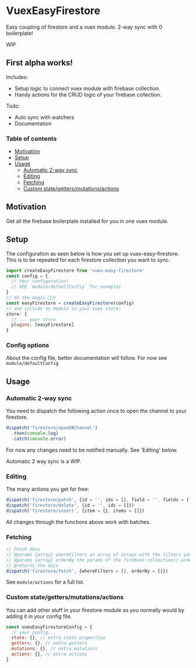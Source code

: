 # VuexEasyFirestore

Easy coupling of firestore and a vuex module. 2-way sync with 0 boilerplate!

WIP

## First alpha works!
Includes:

- Setup logic to connect vuex module with firebase collection.
- Handy actions for the CRUD logic of your firebase collection.

Todo:

- Auto sync with watchers
- Documentation

### Table of contents

<!-- TOC -->

- [Motivation](#motivation)
- [Setup](#setup)
- [Usage](#usage)
    - [Automatic 2-way sync](#automatic-2-way-sync)
    - [Editing](#editing)
    - [Fetching](#fetching)
    - [Custom state/getters/mutations/actions](#custom-stategettersmutationsactions)

<!-- /TOC -->

## Motivation

Get all the firebase boilerplate installed for you in one vuex module.

## Setup
The configuration as seen below is how you set up vuex-easy-firestore. This is to be repeated for each firestore collection you want to sync.

```js
import createEasyFirestore from 'vuex-easy-firestore'
const config = {
  // Your configuration!
  // SEE `module/defaultConfig` for examples
}
// do the magic 🧙🏻‍♂️
const easyFirestore = createEasyFirestore(config)
// and include as module in your vuex store:
store: {
  // ... your store
  plugins: [easyFirestore]
}
```

### Config options

About the config file, better documentation will follow. For now see `module/defaultConfig`

<!-- - `vuexStorePath: ''` must be relative to rootState
- `firestorePath: ''` -->
<!-- - mapType: 'collection', // 'collection' only ('doc' not integrated yet) -->
  <!-- - type: '2way', // '2way' only ('1way' not yet integrated) -->
<!-- - `sync.where: []`
- `sync.orderBy: []`
- `sync.defaultValues: {}`
  You HAVE to set all fields you want to be reactive on beforehand!
  These values are only set when you have items who don't have the props defined in defaultValues upon retrieval
  These default values will be merged with a reverse Object.assign on retrieved documents
- `sync.added: syncHookFn`
- `sync.modified: syncHookFn`
- `sync.removed: syncHookFn` -->

<!-- synchookFn example:
```js
/**
 * A function executed during the 2 way sync when docs are added/modified/deleted. NEEDS TO EXECUTE FIRST PARAM! You can use this function to do a conditional check on the documents to decide if/when to execute the store update.
 *
 * @param {function} storeUpdateFn this is the function that will make changes to your vuex store. Takes no params.
 * @param {object} store the store for usage with `store.dispatch`, `store.commit`, `store.getters` etc.
 * @param {string} id the doc id returned in `change.doc.id` (see firestore documentation for more info)
 * @param {object} doc the doc returned in `change.doc.data()` (see firestore documentation for more info)
 * @param {string} source of the change. Can be 'local' or 'server'
 */
function syncHook (storeUpdateFn, store, id, doc, source, change) {
  // throw error if you want to stop the document in your store from being modified
  // do some stuff
  storeUpdateFn()
  // do some stuff
}
``` -->

<!-- - `fetch.docLimit: 50` // defaults to 50
- `insert.checkCondition (doc, storeRef) { return (params == 'something') }`
- `insert.fillables: []`
- `insert.guard: []`
- `patch.checkCondition (id, fields, storeRef) { return (params == 'something') }`
- `patch.fillables: []`
- `patch.guard: []`
- `delete.checkCondition (id, storeRef) { return (params == 'something') }` -->

## Usage

### Automatic 2-way sync

You need to dispatch the following action once to open the channel to your firestore.

```js
dispatch('firestore/openDBChannel')
  .then(console.log)
  .catch(console.error)
```

For now any changes need to be notified manually. See 'Editing' below.

Automatic 2 way sync is a WIP.

### Editing

The many actions you get for free:

```js
dispatch('firestore/patch', {id = '', ids = [], field = '', fields = []})
dispatch('firestore/delete', {id = '', ids = []})
dispatch('firestore/insert', {item = {}, items = []})
```

All changes through the functions above work with batches.

### Fetching
```js
// Fetch docs
// @params {array} whereFilters an array of arrays with the filters you want. eg. `[['field', '==', false], ...]`
// @params {array} orderBy the params of the firebase collection().orderBy() eg. `['created_date']`
// @returns the docs
dispatch('firestore/fetch', {whereFilters = [], orderBy = []})
```

See `module/actions` for a full list.

### Custom state/getters/mutations/actions

You can add other stuff in your firestore module as you normally would by adding it in your config file.
```js
const vuexEasyFirestoreConfig = {
  // your config...
  state: {}, // extra state properties
  getters: {}, // extra getters
  mutations: {}, // extra mutations
  actions: {}, // extra actions
}
```

<!-- ## Build from source

```bash
npm run build
``` -->
